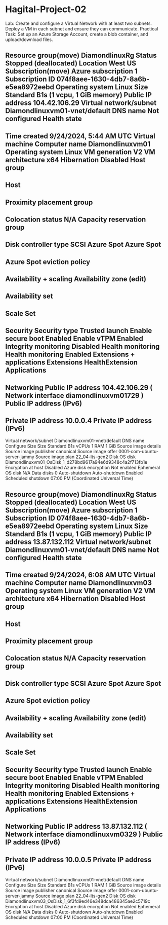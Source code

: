 # Hagital-Project-02
Lab: Create and configure a Virtual Network with at least two subnets. Deploy a VM in each subnet and ensure they can communicate.
Practical Task: Set up an Azure Storage Account, create a blob container, and upload/download files.



Resource group(move)
DiamondlinuxRg
Status
Stopped (deallocated)
Location
West US
Subscription(move)
Azure subscription 1
Subscription ID
074f8aee-1630-4db7-8a6b-e5ea8972eebd
Operating system
Linux
Size
Standard B1s (1 vcpu, 1 GiB memory)
Public IP address
104.42.106.29
Virtual network/subnet
Diamondlinuxvm01-vnet/default
DNS name
Not configured
Health state
-
Time created
9/24/2024, 5:44 AM UTC
Virtual machine
Computer name
Diamondlinuxvm01
Operating system
Linux
VM generation
V2
VM architecture
x64
Hibernation
Disabled
Host group
-
Host
-
Proximity placement group
-
Colocation status
N/A
Capacity reservation group
-
Disk controller type
SCSI
Azure Spot
Azure Spot
-
Azure Spot eviction policy
-
Availability + scaling
Availability zone (edit)
-
Availability set
-
Scale Set
-
Security
Security type
Trusted launch
Enable secure boot
Enabled
Enable vTPM
Enabled
Integrity monitoring
Disabled
Health monitoring
Health monitoring
Enabled
Extensions + applications
Extensions
HealthExtension
Applications
-
Networking
Public IP address
104.42.106.29
(
Network interface
diamondlinuxvm01729
)
Public IP address (IPv6)
-
Private IP address
10.0.0.4
Private IP address (IPv6)
-
Virtual network/subnet
Diamondlinuxvm01-vnet/default
DNS name
Configure
Size
Size
Standard B1s
vCPUs
1
RAM
1 GiB
Source image details
Source image publisher
canonical
Source image offer
0001-com-ubuntu-server-jammy
Source image plan
22_04-lts-gen2
Disk
OS disk
Diamondlinuxvm01_OsDisk_1_d278bd9617a94e6d9348c4a2f713fb1e
Encryption at host
Disabled
Azure disk encryption
Not enabled
Ephemeral OS disk
N/A
Data disks
0
Auto-shutdown
Auto-shutdown
 Enabled
Scheduled shutdown
07:00 PM (Coordinated Universal Time)


Resource group(move)
DiamondlinuxRg
Status
Stopped (deallocated)
Location
West US
Subscription(move)
Azure subscription 1
Subscription ID
074f8aee-1630-4db7-8a6b-e5ea8972eebd
Operating system
Linux
Size
Standard B1s (1 vcpu, 1 GiB memory)
Public IP address
13.87.132.112
Virtual network/subnet
Diamondlinuxvm01-vnet/default
DNS name
Not configured
Health state
-
Time created
9/24/2024, 6:08 AM UTC
Virtual machine
Computer name
Diamondlinuxvm03
Operating system
Linux
VM generation
V2
VM architecture
x64
Hibernation
Disabled
Host group
-
Host
-
Proximity placement group
-
Colocation status
N/A
Capacity reservation group
-
Disk controller type
SCSI
Azure Spot
Azure Spot
-
Azure Spot eviction policy
-
Availability + scaling
Availability zone (edit)
-
Availability set
-
Scale Set
-
Security
Security type
Trusted launch
Enable secure boot
Enabled
Enable vTPM
Enabled
Integrity monitoring
Disabled
Health monitoring
Health monitoring
Enabled
Extensions + applications
Extensions
HealthExtension
Applications
-
Networking
Public IP address
13.87.132.112
(
Network interface
diamondlinuxvm0329
)
Public IP address (IPv6)
-
Private IP address
10.0.0.5
Private IP address (IPv6)
-
Virtual network/subnet
Diamondlinuxvm01-vnet/default
DNS name
Configure
Size
Size
Standard B1s
vCPUs
1
RAM
1 GiB
Source image details
Source image publisher
canonical
Source image offer
0001-com-ubuntu-server-jammy
Source image plan
22_04-lts-gen2
Disk
OS disk
Diamondlinuxvm03_OsDisk_1_6f3fd9ed46e348dca486345ae2c5719c
Encryption at host
Disabled
Azure disk encryption
Not enabled
Ephemeral OS disk
N/A
Data disks
0
Auto-shutdown
Auto-shutdown
 Enabled
Scheduled shutdown
07:00 PM (Coordinated Universal Time)
